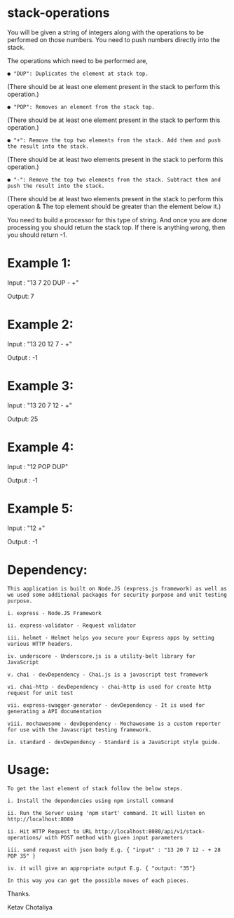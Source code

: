 # stack-operations

You will be given a string of integers along with the operations to be performed on those
numbers. You need to push numbers directly into the stack.

The operations which need to be performed are,

    ● "DUP": Duplicates the element at stack top.
(There should be at least one element present in the stack to perform this operation.)

    ● "POP": Removes an element from the stack top.
(There should be at least one element present in the stack to perform this operation.)

    ● "+": Remove the top two elements from the stack. Add them and push the result into the stack.
(There should be at least two elements present in the stack to perform this operation.)

    ● "-": Remove the top two elements from the stack. Subtract them and push the result into the stack.
(There should be at least two elements present in the stack to perform this operation &
The top element should be greater than the element below it.)

You need to build a processor for this type of string. And once you are done processing
you should return the stack top. If there is anything wrong, then you should return -1.

# Example 1:

Input : "13 7 20 DUP - +"

Output: 7

# Example 2:

Input : "13 20 12 7 - +"

Output : -1

# Example 3:
Input : "13 20 7 12 - +"

Output: 25

# Example 4:
Input : "12 POP DUP"

Output : -1

# Example 5:
Input : "12 +"

Output : -1


# Dependency:

    This application is built on Node.JS (express.js framework) as well as we used some additional packages for security purpose and unit testing purpose.

    i. express - Node.JS Framework

    ii. express-validator - Request validator

    iii. helmet - Helmet helps you secure your Express apps by setting various HTTP headers.

    iv. underscore - Underscore.js is a utility-belt library for JavaScript

    v. chai - devDependency - Chai.js is a javascript test framework

    vi. chai-http - devDependency - chai-http is used for create http request for unit test

    vii. express-swagger-generator - devDependency - It is used for generating a API documentation

    viii. mochawesome - devDependency - Mochawesome is a custom reporter for use with the Javascript testing framework.

    ix. standard - devDependency - Standard is a JavaScript style guide.
    
# Usage:

    To get the last element of stack follow the below steps.

    i. Install the dependencies using npm install command

    ii. Run the Server using 'npm start' command. It will listen on http://localhost:8080

    ii. Hit HTTP Request to URL http://localhost:8080/api/v1/stack-operations/ with POST method with given input parameters

    iii. send request with json body E.g. { "input" : "13 20 7 12 - + 28 POP 35" }

    iv. it will give an appropriate output E.g. { "output: "35"} 
    
    In this way you can get the possible moves of each pieces.

Thanks.

Ketav Chotaliya
